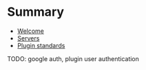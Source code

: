 # Summary

- [Welcome](./welcome.md)
- [Servers](./servers.md)
- [Plugin standards](./standards.md)

TODO: google auth, plugin user authentication